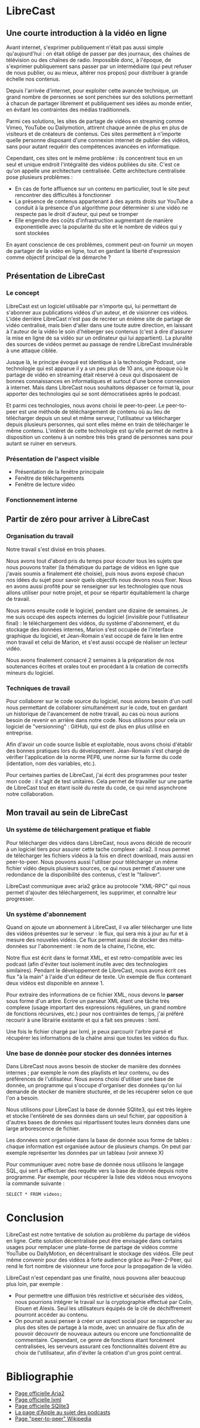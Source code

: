# LibreCast

## Une courte introduction à la vidéo en ligne

Avant internet, s'exprimer publiquement n'était pas aussi simple qu'aujourd'hui : on était obligé de passer par des journaux, des chaînes de télévision ou des chaînes de radio. Impossible donc, à l'époque, de s'exprimer publiquement sans passer par un intermédiaire (qui peut refuser de nous publier, ou au mieux, altérer nos propos) pour distribuer à grande échelle nos contenus.

Depuis l'arrivée d'internet, pour exploiter cette avancée technique, un grand nombre de personnes se sont penchées sur des solutions permettant à chacun de partager librement et publiquement ses idées au monde entier, en évitant les contraintes des médias traditionnels.

Parmi ces solutions, les sites de partage de vidéos en streaming comme Vimeo, YouTube ou Dailymotion, attirent chaque année de plus en plus de visiteurs et de créateurs de contenus. Ces sites permettent à n'importe quelle personne disposant d'une connexion internet de publier des vidéos, sans pour autant requérir des compétences avancées en informatique.

Cependant, ces sites ont le même problème : ils concentrent tous en un seul et unique endroit l'intégralité des vidéos publiées du site. C'est ce qu'on appelle une architecture centralisée. Cette architecture centralisée pose plusieurs problèmes :

 * En cas de forte affluence sur un contenu en particulier, tout le site peut rencontrer des difficultés à fonctionner
 * La présence de contenus appartenant à des ayants droits sur YouTube a conduit à la présence d'un algorithme pour déterminer si une vidéo ne respecte pas le droit d'auteur, qui peut se tromper
 * Elle engendre des coûts d'infrastruction augmentant de manière exponentielle avec la popularité du site et le nombre de vidéos qui y sont stockées
 
En ayant conscience de ces problèmes, comment peut-on fournir un moyen de partager de la vidéo en ligne, tout en gardant la liberté d'expression comme objectif principal de la démarche ?

## Présentation de LibreCast

### Le concept

LibreCast est un logiciel utilisable par n'importe qui, lui permettant de s'abonner aux publications vidéos d'un auteur, et de visionner ces vidéos. L'idée derrière LibreCast n'est pas de recréer un énième site de partage de vidéo centralisé, mais bien d'aller dans une toute autre direction, en laissant à l'auteur de la vidéo le soin d'héberger ses contenus (c'est à dire d'assurer la mise en ligne de sa vidéo sur un ordinateur qui lui appartient). La pluralité des sources de vidéos permet au passage de rendre LibreCast invulnérable à une attaque ciblée.

Jusque là, le principe évoqué est identique à la technologie Podcast, une technologie qui est apparue il y a un peu plus de 10 ans, une époque où le partage de vidéo en streaming était réservé à ceux qui disposaient de bonnes connaissances en informatiques et surtout d'une bonne connexion à internet. Mais dans LibreCast nous souhaitons dépasser ce format là, pour apporter des technologies qui se sont démocratisées après le podcast.

Et parmi ces technologies, nous avons choisi le peer-to-peer. Le peer-to-peer est une méthode de téléchargement de contenu où au lieu de télécharger depuis un seul et même serveur, l'utilisateur va télécharger depuis plusieurs personnes, qui sont elles même en train de télécharger le même contenu. L'intêret de cette technologie est qu'elle permet de mettre à disposition un contenu à un nombre très très grand de personnes sans pour autant se ruiner en serveurs.

### Présentation de l'aspect visible

* Présentation de la fenêtre principale
* Fenêtre de téléchargements
* Fenêtre de lecture vidéo

### Fonctionnement interne



## Partir de zéro pour arriver à LibreCast

### Organisation du travail

Notre travail s'est divisé en trois phases.

Nous avons tout d'abord pris du temps pour écouter tous les sujets que nous pouvons traiter (la thématique du partage de vidéos en ligne que j'avais soumis a finalement été choisie), puis nous avons exposé chacun nos idées du sujet pour savoir quels objectifs nous devons nous fixer. Nous en avons aussi profité pour se renseigner sur les technologies que nous allons utiliser pour notre projet, et pour se répartir équitablement la charge de travail.

Nous avons ensuite codé le logiciel, pendant une dizaine de semaines. Je me suis occupé des aspects internes du logiciel (invisible pour l'utilisateur final) : le téléchargement des vidéos, du système d'abonnement, et du stockage des données internes, Marion s'est occupée de l'interface graphique du logiciel, et Jean-Romain s'est occupé de faire le lien entre mon travail et celui de Marion, et s'est aussi occupé de réaliser un lecteur vidéo.

Nous avons finalement consacré 2 semaines à la préparation de nos soutenances écrites et orales tout en procédant à la création de correctifs mineurs du logiciel.

### Techniques de travail

Pour collaborer sur le code source du logiciel, nous avions besoin d'un outil nous permettant de collaborer simultanément sur le code, tout en gardant un historique de l'avancement de notre travail, au cas où nous aurions besoin de revenir en arrière dans notre code. Nous utilisons pour cela un logiciel de "versionning" : GitHub, qui est de plus en plus utilisé en entreprise.

Afin d'avoir un code source lisible et exploitable, nous avons choisi d'établir des bonnes pratiques lors du développment. Jean-Romain s'est chargé de vérifier l'application de la norme PEP8, une norme sur la forme du code (identation, nom des variables, etc.).

Pour certaines parties de LibreCast, j'ai écrit des programmes pour tester mon code : il s'agit de test unitaires. Cela permet de travailler sur une partie de LibreCast tout en étant isolé du reste du code, ce qui rend asynchrone notre collaboration.

## Mon travail au sein de LibreCast

### Un système de téléchargement pratique et fiable

Pour télécharger des vidéos dans LibreCast, nous avons décidé de recourir à un logiciel tiers pour assurer cette tache complexe : aria2. Il nous permet de télécharger les fichiers vidéos à la fois en direct download, mais aussi en peer-to-peer. Nous pouvons aussi l'utiliser pour télécharger un même fichier vidéo depuis plusieurs sources, ce qui nous permet d'assurer une redondance de la disponibilité des contenus, c'est le "failover".

LibreCast communique avec aria2 grâce au protocole "XML-RPC" qui nous permet d'ajouter des téléchargement, les supprimer, et connaître leur progresser.


### Un système d'abonnement

Quand on ajoute un abonnement à LibreCast, il va aller télécharger une liste des vidéos présentes sur le serveur : le flux, qui sera mis à jour au fur et à mesure des nouveles vidéos. Ce flux permet aussi de stocker des méta-données sur l'abonnement : le nom de la chaine, l'icône, etc.

Notre flux est écrit dans le format XML, et est retro-compatible avec les podcast (afin d'éviter tout isolement inutile avec des technologies similaires). Pendant le développement de LibreCast, nous avons écrit ces flux "à la main" à l'aide d'un éditeur de texte. Un exemple de flux contenant deux vidéos est disponible en annexe 1.

Pour extraire des informations de ce fichier XML, nous devons le **parser** sous forme d'un arbre. Ecrire un parseur XML étant une tâche très complexe (usage important des expressions régulières, un grand nombre de fonctions récursives, etc.) pour nos contraintes de temps, j'ai préféré recourir à une librairie existante et qui a fait ses preuves : lxml.

Une fois le fichier chargé par lxml, je peux parcourir l'arbre parsé et récupérer les informations de la chaîne ainsi que toutes les vidéos du flux.

### Une base de donnée pour stocker des données internes

Dans LibreCast nous avons besoin de stocker de manière des données internes ; par exemple le nom des playlists et leur contenu, ou des préférences de l'utilisateur. Nous avons choisi d'utiliser une base de donnée, un programme qui s'occupe d'organiser des données qu'on lui demande de stocker de manière stucturée, et de les récupérer selon ce que l'on a besoin.

Nous utilisons pour LibreCast la base de donnée SQlite3, qui est très légère et stocke l'entièreté de ses données dans un seul fichier, par opposition à d'autres bases de données qui répartissent toutes leurs données dans une large arborescence de fichier.

Les données sont organisée dans la base de donnée sous forme de tables : chaque information est organisée autour de plusieurs champs. On peut par exemple représenter les données par un tableau (voir annexe X)

Pour communiquer avec notre base de donnée nous utilisons le langage SQL, qui sert à effectuer des requête vers la base de donnée depuis notre programme. Par exemple, pour récupérer la liste des vidéos nous envoyons la commande suivante :

```
SELECT * FROM videos;
``` 

# Conclusion

LibreCast est notre tentative de solution au problème du partage de vidéos en ligne. Cette solution décentralisée peut être envisagée dans certains usages pour remplacer une plate-forme de partage de vidéos comme YouTube ou DailyMotion, en décentralisant le stockage des vidéos. Elle peut même convenir pour des vidéos à forte audience grâce au Peer-2-Peer, qui rend le fort nombre de visionneur une force pour la propagation de la vidéo.

LibreCast n'est cependant pas une finalité, nous pouvons aller beaucoup plus loin, par exemple :

* Pour permettre une diffusion très restrictive et sécurisée des vidéos, nous pourrions intégrer le travail sur la cryptographie effectué par Colin, Elouen et Alexis. Seul les utilisateurs équipés de la clé de déchiffrement pourront accéder au contenu.
* On pourrait aussi penser à créer un aspect social pour se rapprocher au plus des sites de partage à la mode, avec un annuaire de flux afin de pouvoir découvrir de nouveaux auteurs ou encore une fonctionnalité de commentaire. Cependant, ce genre de fonctions étant forcément centralisées, les serveurs assurant ces fonctionnalités doivent être au choix de l'utilisateur, afin d'éviter la création d'un gros point central.

# Bibliographie

* [Page officielle Aria2](http://aria2.sourceforge.net)
* [Page officielle lxml]()
* [Page officielle SQlite3]()
* [La page d'Apple au sujet des podcasts](http://www.apple.com/itunes/podcasts/)
* [Page "peer-to-peer" Wikipedia]()
